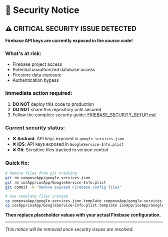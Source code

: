 # 🔐 Security Notice

## ⚠️ **CRITICAL SECURITY ISSUE DETECTED**

**Firebase API keys are currently exposed in the source code!**

### What's at risk:
- Firebase project access
- Potential unauthorized database access
- Firestore data exposure
- Authentication bypass

### Immediate action required:
1. **DO NOT** deploy this code to production
2. **DO NOT** share this repository until secured
3. Follow the complete security guide: [FIREBASE_SECURITY_SETUP.md](./FIREBASE_SECURITY_SETUP.md)

### Current security status:
- ❌ **Android**: API keys exposed in `google-services.json`
- ❌ **iOS**: API keys exposed in `GoogleService-Info.plist`
- ❌ **Git**: Sensitive files tracked in version control

### Quick fix:
```bash
# Remove files from git tracking
git rm composeApp/google-services.json
git rm iosApp/iosApp/GoogleService-Info.plist
git commit -m "Remove exposed Firebase config files"

# Use template files instead
cp composeApp/google-services.json.template composeApp/google-services.json
cp iosApp/iosApp/GoogleService-Info.plist.template iosApp/iosApp/GoogleService-Info.plist
```

**Then replace placeholder values with your actual Firebase configuration.**

---

*This notice will be removed once security issues are resolved.*
